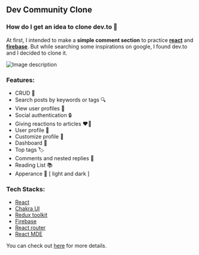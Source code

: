 ## Dev Community Clone

### How do I get an idea to clone dev.to 🤔

At first, I intended to make a **simple comment section** to practice **[react](https://reactjs.org/)** and **[firebase](https://firebase.google.com/)**. But while searching some inspirations on google, I found dev.to and I decided to clone it. 

![Image description](https://dev-to-uploads.s3.amazonaws.com/uploads/articles/td5aki966mwjlkz9mtde.png)

### Features: 

- CRUD 🫠
- Search posts by keywords or tags 🔍
- View user profiles 🧐
- Social authentication 🔒
- Giving reactions to articles ❤️‍🔥
- User profile 👻
- Customize profile 🫣
- Dashboard 🫠
- Top tags 🏷
- Comments and nested replies 💬
- Reading List 📚
- Apperance 🎨 [ light and dark ]


### Tech Stacks: 

- [React](https://reactjs.org/)
- [Chakra UI](https://chakra-ui.com/) 
- [Redux toolkit](https://redux-toolkit.js.org/) 
- [Firebase](https://firebase.google.com/) 
- [React router](https://reactrouter.com/en/main) 
- [React MDE](https://www.npmjs.com/package/react-mde) 

You can check out [here](https://dev-community-clone.vercel.app/zwel/I-cloned-dev.to-with-react,-firebase-and-more..._1uilShxfoXHsV0PUSppT) for more details.
